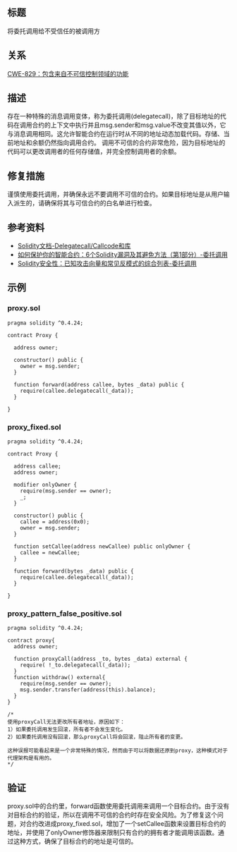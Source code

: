 ## 标题
将委托调用给不受信任的被调用方

## 关系
[CWE-829：包含来自不可信控制领域的功能](https://cwe.mitre.org/data/definitions/829.html)

## 描述
存在一种特殊的消息调用变体，称为委托调用(delegatecall)，除了目标地址的代码在调用合约的上下文中执行并且msg.sender和msg.value不改变其值以外，它与消息调用相同。这允许智能合约在运行时从不同的地址动态加载代码。存储、当前地址和余额仍然指向调用合约。
调用不可信的合约非常危险，因为目标地址的代码可以更改调用者的任何存储值，并完全控制调用者的余额。

## 修复措施
谨慎使用委托调用，并确保永远不要调用不可信的合约。如果目标地址是从用户输入派生的，请确保将其与可信合约的白名单进行检查。

## 参考资料
* [Solidity文档-Delegatecall/Callcode和库](https://solidity.readthedocs.io/en/latest/introduction-to-smart-contracts.html#delegatecall-callcode-and-libraries)
* [如何保护你的智能合约：6个Solidity漏洞及其避免方法（第1部分）-委托调用](https://medium.com/loom-network/how-to-secure-your-smart-contracts-6-solidity-vulnerabilities-and-how-to-avoid-them-part-1-c33048d4d17d)
* [Solidity安全性：已知攻击向量和常见反模式的综合列表-委托调用](https://blog.sigmaprime.io/solidity-security.html#delegatecall)

## 示例

### proxy.sol
```solidity
pragma solidity ^0.4.24;

contract Proxy {

  address owner;

  constructor() public {
    owner = msg.sender;  
  }

  function forward(address callee, bytes _data) public {
    require(callee.delegatecall(_data));
  }

}
```

### proxy_fixed.sol
```solidity
pragma solidity ^0.4.24;

contract Proxy {

  address callee;
  address owner;

  modifier onlyOwner {
    require(msg.sender == owner);
    _;
  }

  constructor() public {
    callee = address(0x0);
    owner = msg.sender;
  }

  function setCallee(address newCallee) public onlyOwner {
    callee = newCallee;
  }

  function forward(bytes _data) public {
    require(callee.delegatecall(_data));
  }

}
```

### proxy_pattern_false_positive.sol
```solidity
pragma solidity ^0.4.24;

contract proxy{
  address owner;

  function proxyCall(address _to, bytes _data) external {
    require( !_to.delegatecall(_data));
  }
  function withdraw() external{
    require(msg.sender == owner);
    msg.sender.transfer(address(this).balance);
  }
} 

/*
使用proxyCall无法更改所有者地址，原因如下：
1）如果委托调用发生回滚，所有者不会发生变化。
2）如果委托调用没有回滚，那么proxyCall将会回滚，阻止所有者的变更。

这种误报可能看起来是一个非常特殊的情况，然而由于可以将数据还原到proxy，这种模式对于代理架构是有用的。
*/
```

## 验证
proxy.sol中的合约里，forward函数使用委托调用来调用一个目标合约。由于没有对目标合约的验证，所以在调用不可信的合约时存在安全风险。为了修复这个问题，对合约改进成proxy_fixed.sol，增加了一个setCallee函数来设置目标合约的地址，并使用了onlyOwner修饰器来限制只有合约的拥有者才能调用该函数。通过这种方式，确保了目标合约的地址是可信的。